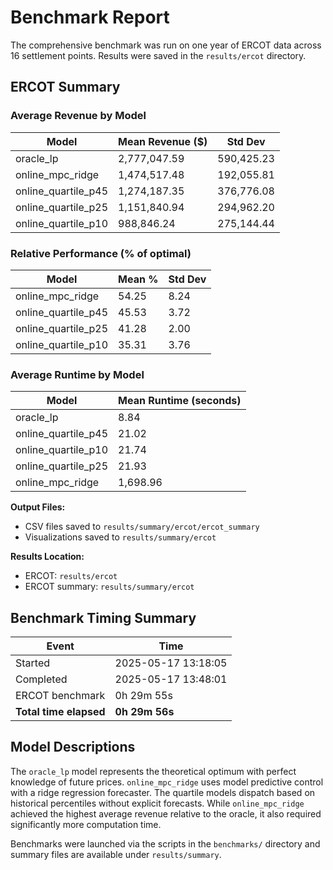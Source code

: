# Benchmark Report

The comprehensive benchmark was run on one year of ERCOT data across 16 settlement points. Results were saved in the `results/ercot` directory.

## ERCOT Summary

### Average Revenue by Model

| Model | Mean Revenue ($) | Std Dev |
|-------|------------------|---------|
| oracle_lp | 2,777,047.59 | 590,425.23 |
| online_mpc_ridge | 1,474,517.48 | 192,055.81 |
| online_quartile_p45 | 1,274,187.35 | 376,776.08 |
| online_quartile_p25 | 1,151,840.94 | 294,962.20 |
| online_quartile_p10 | 988,846.24 | 275,144.44 |

### Relative Performance (% of optimal)

| Model | Mean % | Std Dev |
|-------|--------|---------|
| online_mpc_ridge | 54.25 | 8.24 |
| online_quartile_p45 | 45.53 | 3.72 |
| online_quartile_p25 | 41.28 | 2.00 |
| online_quartile_p10 | 35.31 | 3.76 |

### Average Runtime by Model

| Model | Mean Runtime (seconds) |
|-------|------------------------|
| oracle_lp | 8.84 |
| online_quartile_p45 | 21.02 |
| online_quartile_p10 | 21.74 |
| online_quartile_p25 | 21.93 |
| online_mpc_ridge | 1,698.96 |

**Output Files:**
- CSV files saved to `results/summary/ercot/ercot_summary`
- Visualizations saved to `results/summary/ercot`

**Results Location:**
- ERCOT: `results/ercot`
- ERCOT summary: `results/summary/ercot`

## Benchmark Timing Summary

| Event | Time |
|-------|------|
| Started | 2025-05-17 13:18:05 |
| Completed | 2025-05-17 13:48:01 |
| ERCOT benchmark | 0h 29m 55s |
| **Total time elapsed** | **0h 29m 56s** |

## Model Descriptions

The `oracle_lp` model represents the theoretical optimum with perfect knowledge of future prices. `online_mpc_ridge` uses model predictive control with a ridge regression forecaster. The quartile models dispatch based on historical percentiles without explicit forecasts. While `online_mpc_ridge` achieved the highest average revenue relative to the oracle, it also required significantly more computation time.

Benchmarks were launched via the scripts in the `benchmarks/` directory and summary files are available under `results/summary`.
